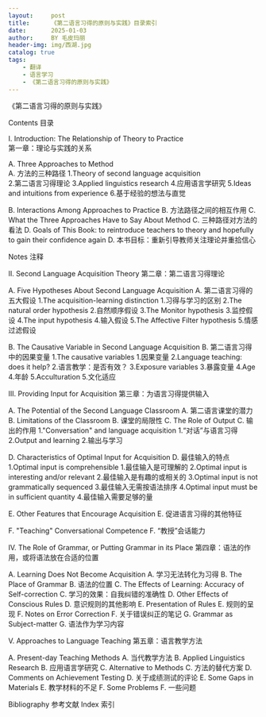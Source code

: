 ```yaml
---
layout:     post
title:      《第二语言习得的原则与实践》目录索引
date:       2025-01-03
author:     BY 毛皮玛丽
header-img: img/西湖.jpg
catalog: true
tags:
    - 翻译
    - 语言学习
    - 《第二语言习得的原则与实践》
---
```


《第二语言习得的原则与实践》

Contents
目录

I. Introduction: The Relationship of Theory to Practice  
第一章：理论与实践的关系

A. Three Approaches to Method  
A. 方法的三种路径
1.Theory of second language acquisition  
2.第二语言习得理论
3.Applied linguistics research
4.应用语言学研究
5.Ideas and intuitions from experience
6.基于经验的想法与直觉

B. Interactions Among Approaches to Practice
B. 方法路径之间的相互作用
C. What the Three Approaches Have to Say About Method
C. 三种路径对方法的看法
D. Goals of This Book: to reintroduce teachers to theory and hopefully to gain their confidence again
D. 本书目标：重新引导教师关注理论并重拾信心

Notes
注释

II. Second Language Acquisition Theory
第二章：第二语言习得理论

A. Five Hypotheses About Second Language Acquisition
A. 第二语言习得的五大假设
1.The acquisition-learning distinction
1.习得与学习的区别
2.The natural order hypothesis
2.自然顺序假设
3.The Monitor hypothesis
3.监控假设
4.The input hypothesis
4.输入假设
5.The Affective Filter hypothesis
5.情感过滤假设

B. The Causative Variable in Second Language Acquisition
B. 第二语言习得中的因果变量
1.The causative variables
1.因果变量
2.Language teaching: does it help?
2.语言教学：是否有效？
3.Exposure variables
3.暴露变量
4.Age
4.年龄
5.Acculturation
5.文化适应

III. Providing Input for Acquisition
第三章：为语言习得提供输入

A. The Potential of the Second Language Classroom
A. 第二语言课堂的潜力
B. Limitations of the Classroom
B. 课堂的局限性
C. The Role of Output
C. 输出的作用
1."Conversation" and language acquisition
1.“对话”与语言习得
2.Output and learning
2.输出与学习

D. Characteristics of Optimal Input for Acquisition
D. 最佳输入的特点
1.Optimal input is comprehensible
1.最佳输入是可理解的
2.Optimal input is interesting and/or relevant
2.最佳输入是有趣的或相关的
3.Optimal input is not grammatically sequenced
3.最佳输入无需按语法排序
4.Optimal input must be in sufficient quantity
4.最佳输入需要足够的量

E. Other Features that Encourage Acquisition
E. 促进语言习得的其他特征

F. "Teaching" Conversational Competence
F. “教授”会话能力

IV. The Role of Grammar, or Putting Grammar in its Place
第四章：语法的作用，或将语法放在合适的位置

A. Learning Does Not Become Acquisition
A. 学习无法转化为习得
B. The Place of Grammar
B. 语法的位置
C. The Effects of Learning: Accuracy of Self-correction
C. 学习的效果：自我纠错的准确性
D. Other Effects of Conscious Rules
D. 意识规则的其他影响
E. Presentation of Rules
E. 规则的呈现
F. Notes on Error Correction
F. 关于错误纠正的笔记
G. Grammar as Subject-matter
G. 语法作为学习内容

V. Approaches to Language Teaching
第五章：语言教学方法

A. Present-day Teaching Methods
A. 当代教学方法
B. Applied Linguistics Research
B. 应用语言学研究
C. Alternative to Methods
C. 方法的替代方案
D. Comments on Achievement Testing
D. 关于成绩测试的评论
E. Some Gaps in Materials
E. 教学材料的不足
F. Some Problems
F. 一些问题

Bibliography
参考文献
Index
索引



